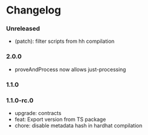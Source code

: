 # Changelog

### Unreleased

- (patch): filter scripts from hh compilation

### 2.0.0

- proveAndProcess now allows just-processing

### 1.1.0

### 1.1.0-rc.0

- upgrade: contracts
- feat: Export version from TS package
- chore: disable metadata hash in hardhat compilation
